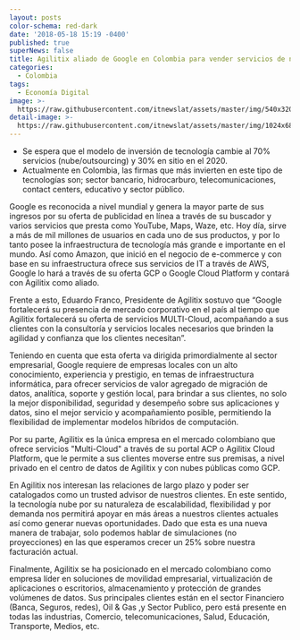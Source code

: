 ```yaml
---
layout: posts
color-schema: red-dark
date: '2018-05-18 15:19 -0400'
published: true
superNews: false
title: Agilitix aliado de Google en Colombia para vender servicios de nube pública
categories:
  - Colombia
tags:
  - Economía Digital
image: >-
  https://raw.githubusercontent.com/itnewslat/assets/master/img/540x320/CheckHand-p.jpg
detail-image: >-
  https://raw.githubusercontent.com/itnewslat/assets/master/img/1024x680/CheckHand-g.jpg
---
```

- Se espera que el modelo de inversión de tecnología cambie al 70% servicios (nube/outsourcing) y 30% en sitio en el 2020.
- Actualmente en Colombia, las firmas que más invierten en este tipo de tecnologías son; sector bancario, hidrocarburo, telecomunicaciones, contact centers, educativo y sector público.

Google es reconocida a nivel mundial y genera la mayor parte de sus ingresos por su oferta de publicidad en línea a través de su buscador y varios servicios que presta como YouTube, Maps, Waze, etc.  Hoy día, sirve a más de mil millones de usuarios en cada uno de sus productos, y por lo tanto posee la infraestructura de tecnología más grande e importante en el mundo. Así como Amazon, que inició en el negocio de e-commerce y con base en su infraestructura ofrece sus servicios de IT a través de AWS, Google lo hará a través de su oferta GCP o Google Cloud Platform y contará con Agilitix como aliado.
 
Frente a esto, Eduardo Franco, Presidente de Agilitix sostuvo que “Google fortalecerá su presencia de mercado corporativo en el país al tiempo que Agilitix fortalecerá su oferta de servicios MULTI-Cloud, acompañando a sus clientes con la consultoría y servicios locales necesarios que brinden la agilidad y confianza que los clientes necesitan”.
 
Teniendo en cuenta que esta oferta va dirigida primordialmente al sector empresarial, Google requiere de empresas locales con un alto conocimiento, experiencia y prestigio, en temas de infraestructura informática, para ofrecer servicios de valor agregado de migración de datos, analítica, soporte y gestión local, para brindar a sus clientes, no solo la mejor disponibilidad, seguridad y desempeño sobre sus aplicaciones y datos, sino el mejor servicio y acompañamiento posible, permitiendo la flexibilidad de implementar modelos híbridos de computación.
 
Por su parte, Agilitix es la única empresa en el mercado colombiano que ofrece servicios "Multi-Cloud" a través de su portal ACP o Agilitix Cloud Platform, que le permite a sus clientes moverse entre sus premisas, a nivel privado en el centro de datos de Agilitix y con nubes públicas como GCP.

En Agilitix nos interesan las relaciones de largo plazo y poder ser catalogados como un trusted advisor de nuestros clientes. En este sentido, la tecnología nube por su naturaleza de escalabilidad, flexibilidad y por demanda nos permitirá apoyar en más áreas a nuestros clientes actuales así como generar nuevas oportunidades. Dado que esta es una nueva manera de trabajar, solo podemos hablar de simulaciones (no proyecciones) en las que esperamos crecer un 25% sobre nuestra facturación actual.

Finalmente, Agilitix se ha posicionado en el mercado colombiano como empresa líder en soluciones de movilidad empresarial, virtualización de aplicaciones o escritorios, almacenamiento y protección de grandes volúmenes de datos. Sus principales clientes están en el sector Financiero (Banca, Seguros, redes), Oil & Gas ,y Sector Publico, pero está presente en todas las industrias, Comercio, telecomunicaciones, Salud, Educación, Transporte, Medios, etc.